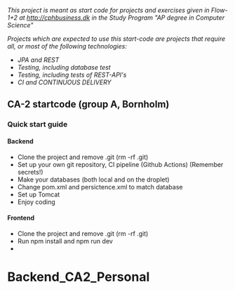 
*This project is meant as start code for projects and exercises given in Flow-1+2 at http://cphbusiness.dk in the Study Program "AP degree in Computer Science"*

*Projects which are expected to use this start-code are projects that require all, or most of the following technologies:*
 - *JPA and REST*
- *Testing, including database test*
- *Testing, including tests of REST-API's*
- *CI and CONTINUOUS DELIVERY*

## CA-2 startcode (group A, Bornholm)

### Quick start guide
#### Backend
 - Clone the project and remove .git (rm -rf .git)
 - Set up your own git repository, CI pipeline (Github Actions) (Remember secrets!)
 - Make your databases (both local and on the droplet)
 - Change pom.xml and persictence.xml to match database
 - Set up Tomcat
 - Enjoy coding

#### Frontend
- Clone the project and remove .git (rm -rf .git)
- Run npm install and npm run dev
- 
# Backend_CA2_Personal
